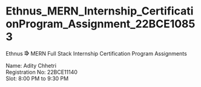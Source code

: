# Ethnus_MERN_Internship_CertificationProgram_Assignment_22BCE10853
Ethnus ⭆ MERN Full Stack Internship Certification Program Assignments

Name: Adity Chhetri<br>
Registration No: 22BCE11140<br>
Slot: 8:00 PM to 9:30 PM
